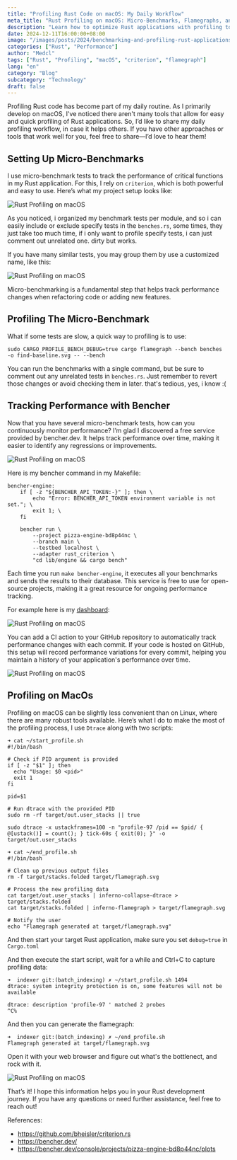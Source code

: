```yaml
---
title: "Profiling Rust Code on macOS: My Daily Workflow"
meta_title: "Rust Profiling on macOS: Micro-Benchmarks, Flamegraphs, and DTrace"
description: "Learn how to optimize Rust applications with profiling tools like criterion, cargo flamegraph, and DTrace on macOS."
date: 2024-12-11T16:00:00+08:00
image: "/images/posts/2024/benchmarking-and-profiling-rust-applications-on-macos-a-practical-guide/cover.jpg"
categories: ["Rust", "Performance"]
author: "Medcl"
tags: ["Rust", "Profiling", "macOS", "criterion", "flamegraph"]
lang: "en"
category: "Blog"
subcategory: "Technology"
draft: false
---
```


Profiling Rust code has become part of my daily routine. As I primarily develop on macOS, I've noticed there aren't many tools that allow for easy and quick profiling of Rust applications. So, I’d like to share my daily profiling workflow, in case it helps others. If you have other approaches or tools that work well for you, feel free to share—I’d love to hear them!

## Setting Up Micro-Benchmarks

I use micro-benchmark tests to track the performance of critical functions in my Rust application. For this, I rely on `criterion`, which is both powerful and easy to use. Here’s what my project setup looks like:

![Rust Profiling on macOS](/images/posts/2024/benchmarking-and-profiling-rust-applications-on-macos-a-practical-guide/benchmark-rust-1.png)

As you noticed, i organized my benchmark tests per module, and so i can easily include or exclude specify tests in the `benches.rs`, some times, they just take too much time, if i only want to profile specify tests, i can just comment out unrelated one. dirty but works.

If you have many similar tests, you may group them by use a customized name, like this:

![Rust Profiling on macOS](/images/posts/2024/benchmarking-and-profiling-rust-applications-on-macos-a-practical-guide/benchmark-rust-2.png)

Micro-benchmarking is a fundamental step that helps track performance changes when refactoring code or adding new features.

## Profiling The Micro-Benchmark

What if some tests are slow, a quick way to profiling is to use:

```shell
sudo CARGO_PROFILE_BENCH_DEBUG=true cargo flamegraph --bench benches   -o find-baseline.svg -- --bench
```

You can run the benchmarks with a single command, but be sure to comment out any unrelated tests in `benches.rs`. Just remember to revert those changes or avoid checking them in later. that's tedious, yes, i know :(

## Tracking Performance with Bencher

Now that you have several micro-benchmark tests, how can you continuously monitor performance? I’m glad I discovered a free service provided by bencher.dev. It helps track performance over time, making it easier to identify any regressions or improvements.

![Rust Profiling on macOS](/images/posts/2024/benchmarking-and-profiling-rust-applications-on-macos-a-practical-guide/benchmark-rust-3.png)

Here is my bencher command in my Makefile:

```shell
bencher-engine:
    if [ -z "${BENCHER_API_TOKEN:-}" ]; then \
        echo "Error: BENCHER_API_TOKEN environment variable is not set."; \
        exit 1; \
    fi

    bencher run \
        --project pizza-engine-bd8p44nc \
        --branch main \
        --testbed localhost \
        --adapter rust_criterion \
        "cd lib/engine && cargo bench"
```

Each time you run `make bencher-engine`, it executes all your benchmarks and sends the results to their database. This service is free to use for open-source projects, making it a great resource for ongoing performance tracking.

For example here is my [dashboard](https://bencher.dev/console/projects/pizza-engine-bd8p44nc/plots):

![Rust Profiling on macOS](/images/posts/2024/benchmarking-and-profiling-rust-applications-on-macos-a-practical-guide/benchmark-rust-4.png)

You can add a CI action to your GitHub repository to automatically track performance changes with each commit. If your code is hosted on GitHub, this setup will record performance variations for every commit, helping you maintain a history of your application's performance over time.

![Rust Profiling on macOS](/images/posts/2024/benchmarking-and-profiling-rust-applications-on-macos-a-practical-guide/benchmark-rust-5.png)

## Profiling on MacOs

Profiling on macOS can be slightly less convenient than on Linux, where there are many robust tools available. Here’s what I do to make the most of the profiling process, I use `Dtrace` along with two scripts:

```shell
➜ cat ~/start_profile.sh
#!/bin/bash

# Check if PID argument is provided
if [ -z "$1" ]; then
  echo "Usage: $0 <pid>"
  exit 1
fi

pid=$1

# Run dtrace with the provided PID
sudo rm -rf target/out.user_stacks || true

sudo dtrace -x ustackframes=100 -n "profile-97 /pid == $pid/ { @[ustack()] = count(); } tick-60s { exit(0); }" -o target/out.user_stacks

➜ cat ~/end_profile.sh
#!/bin/bash

# Clean up previous output files
rm -f target/stacks.folded target/flamegraph.svg

# Process the new profiling data
cat target/out.user_stacks | inferno-collapse-dtrace > target/stacks.folded
cat target/stacks.folded | inferno-flamegraph > target/flamegraph.svg

# Notify the user
echo "Flamegraph generated at target/flamegraph.svg"
```

And then start your target Rust application, make sure you set `debug=true` in `Cargo.toml`

And then execute the start script, wait for a while and Ctrl+C to capture profiling data:

```shell
➜  indexer git:(batch_indexing) ✗ ~/start_profile.sh 1494
dtrace: system integrity protection is on, some features will not be available

dtrace: description 'profile-97 ' matched 2 probes
^C%
```

And then you can generate the flamegraph:

```shell
➜  indexer git:(batch_indexing) ✗ ~/end_profile.sh
Flamegraph generated at target/flamegraph.svg
```

Open it with your web browser and figure out what's the bottlenect, and rock with it.

![Rust Profiling on macOS](/images/posts/2024/benchmarking-and-profiling-rust-applications-on-macos-a-practical-guide/benchmark-rust-6.png)

That’s it! I hope this information helps you in your Rust development journey. If you have any questions or need further assistance, feel free to reach out!

References:

- https://github.com/bheisler/criterion.rs
- https://bencher.dev/
- https://bencher.dev/console/projects/pizza-engine-bd8p44nc/plots
